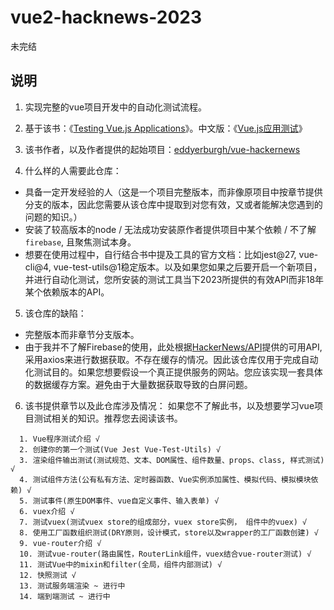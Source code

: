 # vue2-hacknews-2023

未完结

## 说明
1. 实现完整的vue项目开发中的自动化测试流程。

2. 基于该书：《[Testing Vue.js Applications](https://www.manning.com/books/testing-vue-js-applications)》。中文版：《[Vue.js应用测试](https://e.jd.com/30658081.html?cu=true&utm_source=www.baidu.com&utm_medium=tuiguang&utm_campaign=t_1003608409_&utm_term=6246af0c3c234f9d899e9a6c015ab055)》

3. 该书作者，以及作者提供的起始项目：[eddyerburgh/vue-hackernews](https://github.com/eddyerburgh/vue-hackernews)

4. 什么样的人需要此仓库：
  - 具备一定开发经验的人（这是一个项目完整版本，而非像原项目中按章节提供分支的版本，因此您需要从该仓库中提取到对您有效，又或者能解决您遇到的问题的知识。）
  - 安装了较高版本的node / 无法成功安装原作者提供项目中某个依赖 / 不了解``firebase``, 且聚焦测试本身。
  - 想要在使用过程中，自行结合书中提及工具的官方文档：比如jest@27, vue-cli@4, vue-test-utils@1稳定版本。以及如果您如果之后要开启一个新项目，并进行自动化测试，您所安装的测试工具当下2023所提供的有效API而非18年某个依赖版本的API。

5. 该仓库的缺陷：
  - 完整版本而非章节分支版本。
  - 由于我并不了解Firebase的使用，此处根据[HackerNews/API](https://github.com/HackerNews/API)提供的可用API,采用axios来进行数据获取。不存在缓存的情况。因此该仓库仅用于完成自动化测试目的。如果您想要假设一个真正提供服务的网站。您应该实现一套具体的数据缓存方案。避免由于大量数据获取导致的白屏问题。

6. 该书提供章节以及此仓库涉及情况：
  如果您不了解此书，以及想要学习vue项目测试相关的知识。推荐您去阅读该书。
```
  1. Vue程序测试介绍 √
  2. 创建你的第一个测试(Vue Jest Vue-Test-Utils) √
  3. 渲染组件输出测试(测试规范、文本、DOM属性、组件数量、props、class, 样式测试) √
  4. 测试组件方法(公有私有方法、定时器函数、Vue实例添加属性、模拟代码、模拟模块依赖) √
  5. 测试事件(原生DOM事件、vue自定义事件、输入表单) √
  6. vuex介绍 √
  7. 测试vuex(测试vuex store的组成部分，vuex store实例， 组件中的vuex) √
  8. 使用工厂函数组织测试(DRY原则，设计模式，store以及wrapper的工厂函数创建) √
  9. vue-router介绍 √
  10. 测试vue-router(路由属性，RouterLink组件，vuex结合vue-router测试) √
  11. 测试Vue中的mixin和filter(全局，组件内部测试) √
  12. 快照测试 √
  13. 测试服务端渲染 ~ 进行中
  14. 端到端测试 ~ 进行中

```
